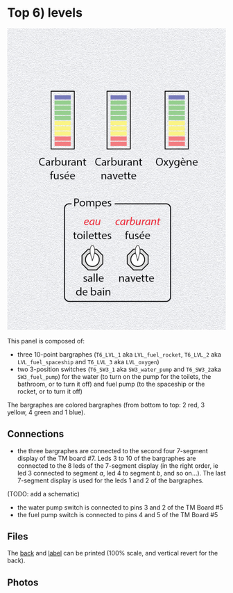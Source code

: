 # Top 6) levels

![panel](T6-design.jpg)

This panel is composed of:
- three 10-point bargraphes (`T6_LVL_1` aka `LVL_fuel_rocket`, `T6_LVL_2` aka `LVL_fuel_spaceship` and `T6_LVL_3` aka `LVL_oxygen`)
- two 3-position switches (`T6_SW3_1` aka `SW3_water_pump` and `T6_SW3_2`aka `SW3_fuel_pump`) for the water (to turn on the pump for the toilets, the bathroom, or to turn it off) and fuel pump (to the spaceship or the rocket, or to turn it off)

The bargraphes are colored bargraphes (from bottom to top: 2 red, 3 yellow, 4 green and 1 blue).

## Connections
- the three bargraphes are connected to the second four 7-segment display of the TM board #7. Leds 3 to 10 of the bargraphes are connected to the 8 leds of the 7-segment display (in the right order, ie led 3 connected to segment *a*, led 4 to segment *b*, and so on...). The last 7-segment display is used for the leds 1 and 2 of the bargraphes.

(TODO: add a schematic)

- the water pump switch is connected to pins 3 and 2 of the TM Board #5
- the fuel pump switch is connected to pins 4 and 5 of the TM Board #5


## Files
The [back](T6-back.pdf) and [label](T6-label.pdf) can be printed (100% scale, and vertical revert for the back).


## Photos
